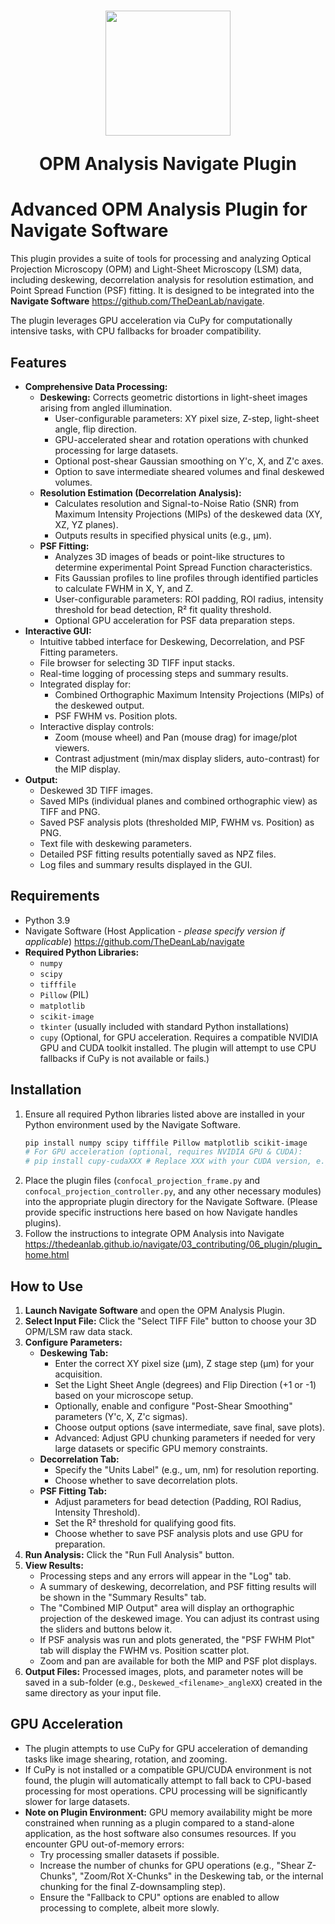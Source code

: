 <h1 align="center">
<img src="https://github.com/TheDeanLab/navigate-plugin-template/blob/main/plugin-icon.jpg" width="200" height="200"/>

OPM Analysis Navigate Plugin
	


# Advanced OPM Analysis Plugin for Navigate Software

This plugin provides a suite of tools for processing and analyzing Optical Projection Microscopy (OPM) and Light-Sheet Microscopy (LSM) data, including deskewing, decorrelation analysis for resolution estimation, and Point Spread Function (PSF) fitting. It is designed to be integrated into the **Navigate Software** https://github.com/TheDeanLab/navigate.

The plugin leverages GPU acceleration via CuPy for computationally intensive tasks, with CPU fallbacks for broader compatibility.

## Features

* **Comprehensive Data Processing:**
    * **Deskewing:** Corrects geometric distortions in light-sheet images arising from angled illumination.
        * User-configurable parameters: XY pixel size, Z-step, light-sheet angle, flip direction.
        * GPU-accelerated shear and rotation operations with chunked processing for large datasets.
        * Optional post-shear Gaussian smoothing on Y'c, X, and Z'c axes.
        * Option to save intermediate sheared volumes and final deskewed volumes.
    * **Resolution Estimation (Decorrelation Analysis):**
        * Calculates resolution and Signal-to-Noise Ratio (SNR) from Maximum Intensity Projections (MIPs) of the deskewed data (XY, XZ, YZ planes).
        * Outputs results in specified physical units (e.g., µm).
    * **PSF Fitting:**
        * Analyzes 3D images of beads or point-like structures to determine experimental Point Spread Function characteristics.
        * Fits Gaussian profiles to line profiles through identified particles to calculate FWHM in X, Y, and Z.
        * User-configurable parameters: ROI padding, ROI radius, intensity threshold for bead detection, R² fit quality threshold.
        * Optional GPU acceleration for PSF data preparation steps.
* **Interactive GUI:**
    * Intuitive tabbed interface for Deskewing, Decorrelation, and PSF Fitting parameters.
    * File browser for selecting 3D TIFF input stacks.
    * Real-time logging of processing steps and summary results.
    * Integrated display for:
        * Combined Orthographic Maximum Intensity Projections (MIPs) of the deskewed output.
        * PSF FWHM vs. Position plots.
    * Interactive display controls:
        * Zoom (mouse wheel) and Pan (mouse drag) for image/plot viewers.
        * Contrast adjustment (min/max display sliders, auto-contrast) for the MIP display.
* **Output:**
    * Deskewed 3D TIFF images.
    * Saved MIPs (individual planes and combined orthographic view) as TIFF and PNG.
    * Saved PSF analysis plots (thresholded MIP, FWHM vs. Position) as PNG.
    * Text file with deskewing parameters.
    * Detailed PSF fitting results potentially saved as NPZ files.
    * Log files and summary results displayed in the GUI.

## Requirements

* Python 3.9
* Navigate Software (Host Application - *please specify version if applicable*) https://github.com/TheDeanLab/navigate
* **Required Python Libraries:**
    * `numpy`
    * `scipy`
    * `tifffile`
    * `Pillow` (PIL)
    * `matplotlib`
    * `scikit-image`
    * `tkinter` (usually included with standard Python installations)
    * `cupy` (Optional, for GPU acceleration. Requires a compatible NVIDIA GPU and CUDA toolkit installed. The plugin will attempt to use CPU fallbacks if CuPy is not available or fails.)

## Installation

1.  Ensure all required Python libraries listed above are installed in your Python environment used by the Navigate Software.
    ```bash
    pip install numpy scipy tifffile Pillow matplotlib scikit-image
    # For GPU acceleration (optional, requires NVIDIA GPU & CUDA):
    # pip install cupy-cudaXXX # Replace XXX with your CUDA version, e.g., cupy-cuda11x or cupy-cuda12x
    ```
2.  Place the plugin files (`confocal_projection_frame.py` and `confocal_projection_controller.py`, and any other necessary modules) into the appropriate plugin directory for the Navigate Software. (Please provide specific instructions here based on how Navigate handles plugins).
3.  Follow the instructions to integrate OPM Analysis into Navigate https://thedeanlab.github.io/navigate/03_contributing/06_plugin/plugin_home.html

## How to Use

1.  **Launch Navigate Software** and open the OPM Analysis Plugin.
2.  **Select Input File:** Click the "Select TIFF File" button to choose your 3D OPM/LSM raw data stack.
3.  **Configure Parameters:**
    * **Deskewing Tab:**
        * Enter the correct XY pixel size (µm), Z stage step (µm) for your acquisition.
        * Set the Light Sheet Angle (degrees) and Flip Direction (+1 or -1) based on your microscope setup.
        * Optionally, enable and configure "Post-Shear Smoothing" parameters (Y'c, X, Z'c sigmas).
        * Choose output options (save intermediate, save final, save plots).
        * Advanced: Adjust GPU chunking parameters if needed for very large datasets or specific GPU memory constraints.
    * **Decorrelation Tab:**
        * Specify the "Units Label" (e.g., um, nm) for resolution reporting.
        * Choose whether to save decorrelation plots.
    * **PSF Fitting Tab:**
        * Adjust parameters for bead detection (Padding, ROI Radius, Intensity Threshold).
        * Set the R² threshold for qualifying good fits.
        * Choose whether to save PSF analysis plots and use GPU for preparation.
4.  **Run Analysis:** Click the "Run Full Analysis" button.
5.  **View Results:**
    * Processing steps and any errors will appear in the "Log" tab.
    * A summary of deskewing, decorrelation, and PSF fitting results will be shown in the "Summary Results" tab.
    * The "Combined MIP Output" area will display an orthographic projection of the deskewed image. You can adjust its contrast using the sliders and buttons below it.
    * If PSF analysis was run and plots generated, the "PSF FWHM Plot" tab will display the FWHM vs. Position scatter plot.
    * Zoom and pan are available for both the MIP and PSF plot displays.
6.  **Output Files:** Processed images, plots, and parameter notes will be saved in a sub-folder (e.g., `Deskewed_<filename>_angleXX`) created in the same directory as your input file.

## GPU Acceleration

* The plugin attempts to use CuPy for GPU acceleration of demanding tasks like image shearing, rotation, and zooming.
* If CuPy is not installed or a compatible GPU/CUDA environment is not found, the plugin will automatically attempt to fall back to CPU-based processing for most operations. CPU processing will be significantly slower for large datasets.
* **Note on Plugin Environment:** GPU memory availability might be more constrained when running as a plugin compared to a stand-alone application, as the host software also consumes resources. If you encounter GPU out-of-memory errors:
    * Try processing smaller datasets if possible.
    * Increase the number of chunks for GPU operations (e.g., "Shear Z-Chunks", "Zoom/Rot X-Chunks" in the Deskewing tab, or the internal chunking for the final Z-downsampling step).
    * Ensure the "Fallback to CPU" options are enabled to allow processing to complete, albeit more slowly.


